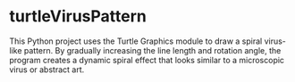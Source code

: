 # turtleVirusPattern
This Python project uses the Turtle Graphics module to draw a spiral virus-like pattern. By gradually increasing the line length and rotation angle, the program creates a dynamic spiral effect that looks similar to a microscopic virus or abstract art.
